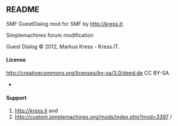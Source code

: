 README
-
SMF GuestDialog mod for SMF by http://kress.it.

Simplemachines forum modification

Guest Dialog &copy; 2012, Markus Kress - Kress.IT.

#### License 
http://creativecommons.org/licenses/by-sa/3.0/deed.de CC BY-SA

-
#### Support 
1. http://kress.it and
2. http://custom.simplemachines.org/mods/index.php?mod=3397
/
